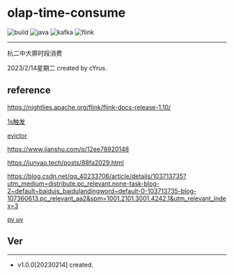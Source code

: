 # olap-time-consume

![build](https://img.shields.io/badge/build-passing-brightgreen)
![java](https://img.shields.io/badge/java-1.8-blue)
![kafka](https://img.shields.io/badge/kafka-2.4.1-663399)
![flink](https://img.shields.io/badge/flink-1.10-orange)

***
杭二中大屏时段消费

2023/2/14星期二 created by cYrus.



## reference

https://nightlies.apache.org/flink/flink-docs-release-1.10/

[1s触发](https://blog.csdn.net/weixin_40659514/article/details/127785140)

[evictor](https://blog.csdn.net/u013411339/article/details/115475294)

https://www.jianshu.com/p/12ee78920148

https://junyao.tech/posts/88fa2029.html

https://blog.csdn.net/qq_40233706/article/details/103713735?utm_medium=distribute.pc_relevant.none-task-blog-2~default~baidujs_baidulandingword~default-0-103713735-blog-107360613.pc_relevant_aa2&spm=1001.2101.3001.4242.1&utm_relevant_index=3

[pv uv](https://blog.csdn.net/ddxygq/article/details/121092253)

## Ver

***

* v1.0.0[20230214] created.

